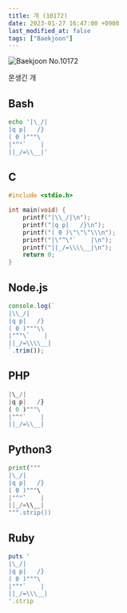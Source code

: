 ```yaml
---
title: 개 (10172)
date: 2023-01-27 16:47:00 +0900
last_modified_at: false
tags: ["Baekjoon"]
---
```


![Baekjoon No.10172](https://cdn.jsdelivr.net/gh/kimzuni/cdn/blog/baekjoon-10172.png)

몬생긴 개

## Bash

```bash
echo '|\_/|
|q p|   /}
( 0 )"""\
|"^"`    |
||_/=\\__|'
```

## C

```c
#include <stdio.h>

int main(void) {
	printf("|\\_/|\n");
	printf("|q p|   /}\n");
	printf("( 0 )\"\"\"\\\n");
	printf("|\"^\"`    |\n");
	printf("||_/=\\\\__|\n");
	return 0;
}
```

## Node.js

```javascript
console.log(`
|\\_/|
|q p|   /}
( 0 )"""\\
|"^"\`    |
||_/=\\\\__|
`.trim());
```

## PHP

```php
|\_/|
|q p|   /}
( 0 )"""\
|"^"`    |
||_/=\\__|
```

## Python3

```python
print("""
|\_/|
|q p|   /}
( 0 )"""\
|"^"`    |
||_/=\\__|
""".strip())
```

## Ruby

```ruby
puts '
|\_/|
|q p|   /}
( 0 )"""\
|"^"`    |
||_/=\\\__|
'.strip
```
